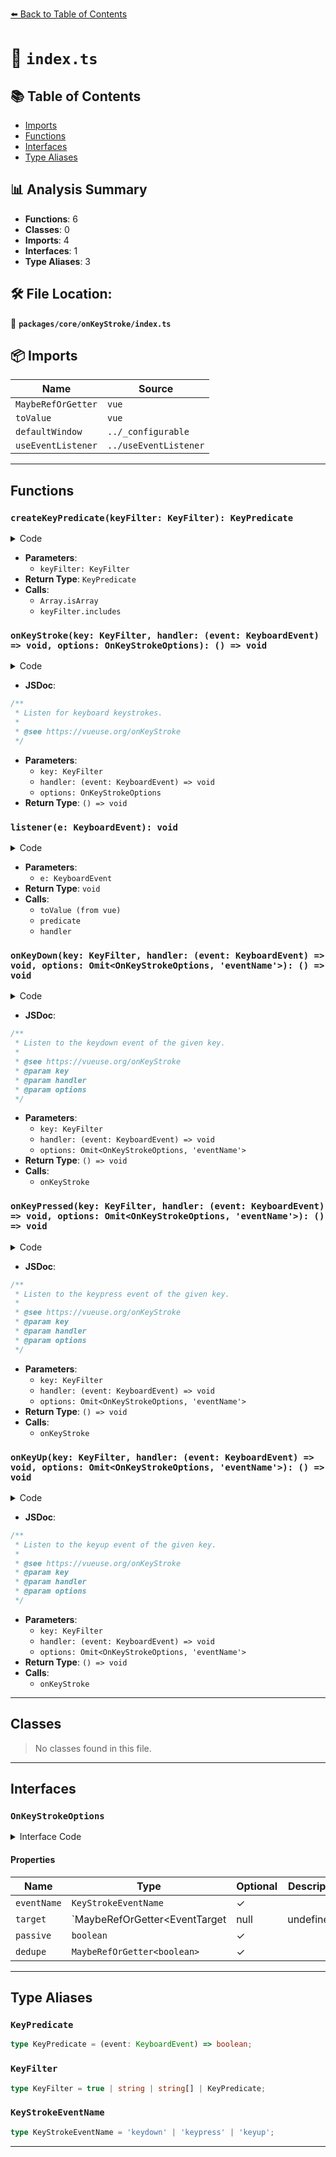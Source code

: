 [⬅️ Back to Table of Contents](../../../index.md)

# 📄 `index.ts`

## 📚 Table of Contents

- [Imports](#imports)
- [Functions](#functions)
- [Interfaces](#interfaces)
- [Type Aliases](#type-aliases)

## 📊 Analysis Summary

- **Functions**: 6
- **Classes**: 0
- **Imports**: 4
- **Interfaces**: 1
- **Type Aliases**: 3

## 🛠️ File Location:
📂 **`packages/core/onKeyStroke/index.ts`**

## 📦 Imports

| Name | Source |
|------|--------|
| `MaybeRefOrGetter` | `vue` |
| `toValue` | `vue` |
| `defaultWindow` | `../_configurable` |
| `useEventListener` | `../useEventListener` |


---

## Functions

### `createKeyPredicate(keyFilter: KeyFilter): KeyPredicate`

<details><summary>Code</summary>

```ts
function createKeyPredicate(keyFilter: KeyFilter): KeyPredicate {
  if (typeof keyFilter === 'function')
    return keyFilter

  else if (typeof keyFilter === 'string')
    return (event: KeyboardEvent) => event.key === keyFilter

  else if (Array.isArray(keyFilter))
    return (event: KeyboardEvent) => keyFilter.includes(event.key)

  return () => true
}
```
</details>

- **Parameters**:
  - `keyFilter: KeyFilter`
- **Return Type**: `KeyPredicate`
- **Calls**:
  - `Array.isArray`
  - `keyFilter.includes`
### `onKeyStroke(key: KeyFilter, handler: (event: KeyboardEvent) => void, options: OnKeyStrokeOptions): () => void`

<details><summary>Code</summary>

```ts
export function onKeyStroke(key: KeyFilter, handler: (event: KeyboardEvent) => void, options?: OnKeyStrokeOptions): () => void
```
</details>

- **JSDoc**:
```ts
/**
 * Listen for keyboard keystrokes.
 *
 * @see https://vueuse.org/onKeyStroke
 */
```

- **Parameters**:
  - `key: KeyFilter`
  - `handler: (event: KeyboardEvent) => void`
  - `options: OnKeyStrokeOptions`
- **Return Type**: `() => void`
### `listener(e: KeyboardEvent): void`

<details><summary>Code</summary>

```ts
(e: KeyboardEvent) => {
    if (e.repeat && toValue(dedupe))
      return

    if (predicate(e))
      handler(e)
  }
```
</details>

- **Parameters**:
  - `e: KeyboardEvent`
- **Return Type**: `void`
- **Calls**:
  - `toValue (from vue)`
  - `predicate`
  - `handler`
### `onKeyDown(key: KeyFilter, handler: (event: KeyboardEvent) => void, options: Omit<OnKeyStrokeOptions, 'eventName'>): () => void`

<details><summary>Code</summary>

```ts
export function onKeyDown(key: KeyFilter, handler: (event: KeyboardEvent) => void, options: Omit<OnKeyStrokeOptions, 'eventName'> = {}) {
  return onKeyStroke(key, handler, { ...options, eventName: 'keydown' })
}
```
</details>

- **JSDoc**:
```ts
/**
 * Listen to the keydown event of the given key.
 *
 * @see https://vueuse.org/onKeyStroke
 * @param key
 * @param handler
 * @param options
 */
```

- **Parameters**:
  - `key: KeyFilter`
  - `handler: (event: KeyboardEvent) => void`
  - `options: Omit<OnKeyStrokeOptions, 'eventName'>`
- **Return Type**: `() => void`
- **Calls**:
  - `onKeyStroke`
### `onKeyPressed(key: KeyFilter, handler: (event: KeyboardEvent) => void, options: Omit<OnKeyStrokeOptions, 'eventName'>): () => void`

<details><summary>Code</summary>

```ts
export function onKeyPressed(key: KeyFilter, handler: (event: KeyboardEvent) => void, options: Omit<OnKeyStrokeOptions, 'eventName'> = {}) {
  return onKeyStroke(key, handler, { ...options, eventName: 'keypress' })
}
```
</details>

- **JSDoc**:
```ts
/**
 * Listen to the keypress event of the given key.
 *
 * @see https://vueuse.org/onKeyStroke
 * @param key
 * @param handler
 * @param options
 */
```

- **Parameters**:
  - `key: KeyFilter`
  - `handler: (event: KeyboardEvent) => void`
  - `options: Omit<OnKeyStrokeOptions, 'eventName'>`
- **Return Type**: `() => void`
- **Calls**:
  - `onKeyStroke`
### `onKeyUp(key: KeyFilter, handler: (event: KeyboardEvent) => void, options: Omit<OnKeyStrokeOptions, 'eventName'>): () => void`

<details><summary>Code</summary>

```ts
export function onKeyUp(key: KeyFilter, handler: (event: KeyboardEvent) => void, options: Omit<OnKeyStrokeOptions, 'eventName'> = {}) {
  return onKeyStroke(key, handler, { ...options, eventName: 'keyup' })
}
```
</details>

- **JSDoc**:
```ts
/**
 * Listen to the keyup event of the given key.
 *
 * @see https://vueuse.org/onKeyStroke
 * @param key
 * @param handler
 * @param options
 */
```

- **Parameters**:
  - `key: KeyFilter`
  - `handler: (event: KeyboardEvent) => void`
  - `options: Omit<OnKeyStrokeOptions, 'eventName'>`
- **Return Type**: `() => void`
- **Calls**:
  - `onKeyStroke`

---

## Classes

> No classes found in this file.


---

## Interfaces

### `OnKeyStrokeOptions`

<details><summary>Interface Code</summary>

```ts
export interface OnKeyStrokeOptions {
  eventName?: KeyStrokeEventName
  target?: MaybeRefOrGetter<EventTarget | null | undefined>
  passive?: boolean
  /**
   * Set to `true` to ignore repeated events when the key is being held down.
   *
   * @default false
   */
  dedupe?: MaybeRefOrGetter<boolean>
}
```
</details>

#### Properties

| Name | Type | Optional | Description |
|------|------|----------|-------------|
| `eventName` | `KeyStrokeEventName` | ✓ |  |
| `target` | `MaybeRefOrGetter<EventTarget | null | undefined>` | ✓ |  |
| `passive` | `boolean` | ✓ |  |
| `dedupe` | `MaybeRefOrGetter<boolean>` | ✓ |  |


---

## Type Aliases

### `KeyPredicate`

```ts
type KeyPredicate = (event: KeyboardEvent) => boolean;
```

### `KeyFilter`

```ts
type KeyFilter = true | string | string[] | KeyPredicate;
```

### `KeyStrokeEventName`

```ts
type KeyStrokeEventName = 'keydown' | 'keypress' | 'keyup';
```


---